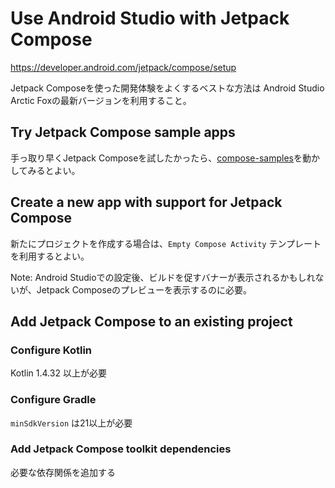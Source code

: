 # Use Android Studio with Jetpack Compose

https://developer.android.com/jetpack/compose/setup

Jetpack Composeを使った開発体験をよくするベストな方法は Android Studio Arctic Foxの最新バージョンを利用すること。

## Try Jetpack Compose sample apps

手っ取り早くJetpack Composeを試したかったら、[compose-samples](https://github.com/android/compose-samples)を動かしてみるとよい。

## Create a new app with support for Jetpack Compose

新たにプロジェクトを作成する場合は、`Empty Compose Activity` テンプレートを利用するとよい。

Note: Android Studioでの設定後、ビルドを促すバナーが表示されるかもしれないが、Jetpack Composeのプレビューを表示するのに必要。

## Add Jetpack Compose to an existing project

### Configure Kotlin

Kotlin 1.4.32 以上が必要

### Configure Gradle

`minSdkVersion` は21以上が必要

### Add Jetpack Compose toolkit dependencies

必要な依存関係を追加する
